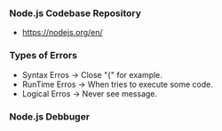 ### Node.js Codebase Repository

- https://nodejs.org/en/

### Types of Errors

- Syntax Erros -> Close "{" for example.
- RunTime Erros -> When tries to execute some code.
- Logical Erros -> Never see message.

### Node.js Debbuger

